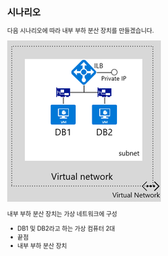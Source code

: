 ## 시나리오

다음 시나리오에 따라 내부 부하 분산 장치를 만들겠습니다.

![이미지 설명](./media/load-balancer-get-started-ilb-scenario-include/figure1.png)

내부 부하 분산 장치는 가상 네트워크에 구성 
- DB1 및 DB2라고 하는 가상 컴퓨터 2대<BR> 
- 끝점 <BR> 
- 내부 부하 분산 장치<BR>

<!----HONumber=AcomDC_1223_2015-->